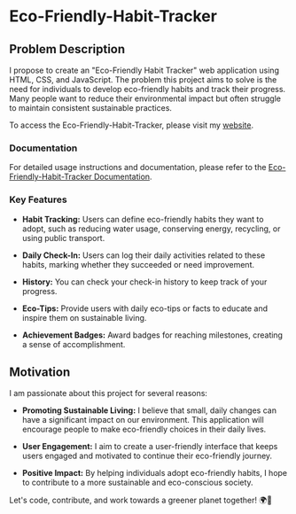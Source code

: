 # Eco-Friendly-Habit-Tracker
## Problem Description
I propose to create an "Eco-Friendly Habit Tracker" web application using HTML, CSS, and JavaScript. The problem this project aims to solve is the need for individuals to develop eco-friendly habits and track their progress. Many people want to reduce their environmental impact but often struggle to maintain consistent sustainable practices.

To access the Eco-Friendly-Habit-Tracker, please visit my [website](https://ajishabraham1993.github.io/Eco-Friendly-Habit-Tracker/).

### Documentation
For detailed usage instructions and documentation, please refer to the [Eco-Friendly-Habit-Tracker Documentation](Documentation.md).


### Key Features
- **Habit Tracking:** Users can define eco-friendly habits they want to adopt, such as reducing water usage, conserving energy, recycling, or using public transport.

- **Daily Check-In:** Users can log their daily activities related to these habits, marking whether they succeeded or need improvement.

- **History:** You can check your check-in history to keep track of your progress.

- **Eco-Tips:** Provide users with daily eco-tips or facts to educate and inspire them on sustainable living.

- **Achievement Badges:** Award badges for reaching milestones, creating a sense of accomplishment.

## Motivation
I am passionate about this project for several reasons:

- **Promoting Sustainable Living:** I believe that small, daily changes can have a significant impact on our environment. This application will encourage people to make eco-friendly choices in their daily lives.

- **User Engagement:** I aim to create a user-friendly interface that keeps users engaged and motivated to continue their eco-friendly journey.

- **Positive Impact:** By helping individuals adopt eco-friendly habits, I hope to contribute to a more sustainable and eco-conscious society.

Let's code, contribute, and work towards a greener planet together! 🌍🌱
